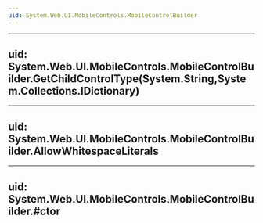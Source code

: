 ```yaml
---
uid: System.Web.UI.MobileControls.MobileControlBuilder
---
```


---
uid: System.Web.UI.MobileControls.MobileControlBuilder.GetChildControlType(System.String,System.Collections.IDictionary)
---

---
uid: System.Web.UI.MobileControls.MobileControlBuilder.AllowWhitespaceLiterals
---

---
uid: System.Web.UI.MobileControls.MobileControlBuilder.#ctor
---
